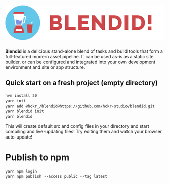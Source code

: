 # ![Blendid](https://raw.githubusercontent.com/hckr-studio/blendid/master/blendid-logo.png)

**Blendid** is a delicious stand-alone blend of tasks and build tools that form a full-featured modern asset pipeline.
It can be used as-is as a static site builder, or can be configured and integrated into your own
development environment and site or app structure.

## Quick start on a fresh project (empty directory)

```bash
nvm install 20
yarn init
yarn add @hckr_/blendid@https://github.com/hckr-studio/blendid.git
yarn blendid init
yarn blendid
```

This will create default src and config files in your directory and start compiling and live-updating files!
Try editing them and watch your browser auto-update!

# Publish to npm

```
yarn npm login
yarn npm publish --access public --tag latest
```